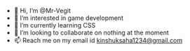 - 👋 Hi, I’m @Mr-Vegit
- 👀 I’m interested in game development
- 🌱 I’m currently learning CSS
- 💞️ I’m looking to collaborate on nothing at the moment
- 📫 Reach me on my email id kinshuksaha1234@gmail.com


<!---
Mr-Vegit/Mr-Vegit is a ✨ special ✨ repository because its `README.md` (this file) appears on your GitHub profile.
You can click the Preview link to take a look at your changes.
--->

